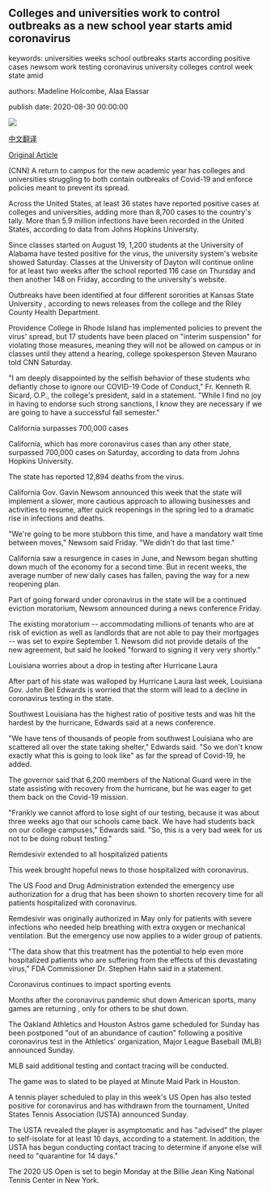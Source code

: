 ## Colleges and universities work to control outbreaks as a new school year starts amid coronavirus

keywords: universities weeks school outbreaks starts according positive cases newsom work testing coronavirus university colleges control week state amid

authors: Madeline Holcombe, Alaa Elassar

publish date: 2020-08-30 00:00:00

![](https://cdn.cnn.com/cnnnext/dam/assets/200830014302-alabama-students-return-0815-super-tease.jpg)

[中文翻译](Colleges%20and%20universities%20work%20to%20control%20outbreaks%20as%20a%20new%20school%20year%20starts%20amid%20coronavirus_zh.md)

[Original Article](https://edition.cnn.com/2020/08/30/health/us-coronavirus-sunday/index.html)

(CNN) A return to campus for the new academic year has colleges and universities struggling to both contain outbreaks of Covid-19 and enforce policies meant to prevent its spread.

Across the United States, at least 36 states have reported positive cases at colleges and universities, adding more than 8,700 cases to the country's tally. More than 5.9 million infections have been recorded in the United States, according to data from Johns Hopkins University.

Since classes started on August 19, 1,200 students at the University of Alabama have tested positive for the virus, the university system's website showed Saturday. Classes at the University of Dayton will continue online for at least two weeks after the school reported 116 case on Thursday and then another 148 on Friday, according to the university's website.

Outbreaks have been identified at four different sororities at Kansas State University , according to news releases from the college and the Riley County Health Department.

Providence College in Rhode Island has implemented policies to prevent the virus' spread, but 17 students have been placed on "interim suspension" for violating those measures, meaning they will not be allowed on campus or in classes until they attend a hearing, college spokesperson Steven Maurano told CNN Saturday.

"I am deeply disappointed by the selfish behavior of these students who defiantly chose to ignore our COVID-19 Code of Conduct," Fr. Kenneth R. Sicard, O.P., the college's president, said in a statement. "While I find no joy in having to endorse such strong sanctions, I know they are necessary if we are going to have a successful fall semester."

California surpasses 700,000 cases

California, which has more coronavirus cases than any other state, surpassed 700,000 cases on Saturday, according to data from Johns Hopkins University.

The state has reported 12,894 deaths from the virus.

California Gov. Gavin Newsom announced this week that the state will implement a slower, more cautious approach to allowing businesses and activities to resume, after quick reopenings in the spring led to a dramatic rise in infections and deaths.

"We're going to be more stubborn this time, and have a mandatory wait time between moves," Newsom said Friday. "We didn't do that last time."

California saw a resurgence in cases in June, and Newsom began shutting down much of the economy for a second time. But in recent weeks, the average number of new daily cases has fallen, paving the way for a new reopening plan.

Part of going forward under coronavirus in the state will be a continued eviction moratorium, Newsom announced during a news conference Friday.

The existing moratorium -- accommodating millions of tenants who are at risk of eviction as well as landlords that are not able to pay their mortgages -- was set to expire September 1. Newsom did not provide details of the new agreement, but said he looked "forward to signing it very very shortly."

Louisiana worries about a drop in testing after Hurricane Laura

After part of his state was walloped by Hurricane Laura last week, Louisiana Gov. John Bel Edwards is worried that the storm will lead to a decline in coronavirus testing in the state.

Southwest Louisiana has the highest ratio of positive tests and was hit the hardest by the hurricane, Edwards said at a news conference.

"We have tens of thousands of people from southwest Louisiana who are scattered all over the state taking shelter," Edwards said. "So we don't know exactly what this is going to look like" as far the spread of Covid-19, he added.

The governor said that 6,200 members of the National Guard were in the state assisting with recovery from the hurricane, but he was eager to get them back on the Covid-19 mission.

"Frankly we cannot afford to lose sight of our testing, because it was about three weeks ago that our schools came back. We have had students back on our college campuses," Edwards said. "So, this is a very bad week for us not to be doing robust testing."

Remdesivir extended to all hospitalized patients

This week brought hopeful news to those hospitalized with coronavirus.

The US Food and Drug Administration extended the emergency use authorization for a drug that has been shown to shorten recovery time for all patients hospitalized with coronavirus.

Remdesivir was originally authorized in May only for patients with severe infections who needed help breathing with extra oxygen or mechanical ventilation. But the emergency use now applies to a wider group of patients.

"The data show that this treatment has the potential to help even more hospitalized patients who are suffering from the effects of this devastating virus," FDA Commissioner Dr. Stephen Hahn said in a statement.

Coronavirus continues to impact sporting events

Months after the coronavirus pandemic shut down American sports, many games are returning , only for others to be shut down.

The Oakland Athletics and Houston Astros game scheduled for Sunday has been postponed "out of an abundance of caution" following a positive coronavirus test in the Athletics' organization, Major League Baseball (MLB) announced Sunday.

MLB said additional testing and contact tracing will be conducted.

The game was to slated to be played at Minute Maid Park in Houston.

A tennis player scheduled to play in this week's US Open has also tested positive for coronavirus and has withdrawn from the tournament, United States Tennis Association (USTA) announced Sunday.

The USTA revealed the player is asymptomatic and has "advised" the player to self-isolate for at least 10 days, according to a statement. In addition, the USTA has begun conducting contact tracing to determine if anyone else will need to "quarantine for 14 days."

The 2020 US Open is set to begin Monday at the Billie Jean King National Tennis Center in New York.